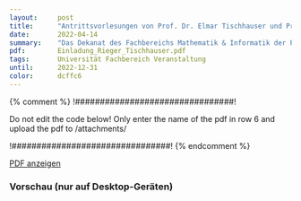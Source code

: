 ```yaml
---
layout:     post
title:      "Antrittsvorlesungen von Prof. Dr. Elmar Tischhauser und Prof. Dr. Christian Rieger"
date:       2022-04-14
summary:    "Das Dekanat des Fachbereichs Mathematik & Informatik der Philipps-Universität lädt ein zu den Antrittsvorlesungen von Prof. Dr. Elmar Tischhauser und Prof. Dr. Christian Rieger"
pdf:        Einladung_Rieger_Tischhauser.pdf
tags:       Universität Fachbereich Veranstaltung
until:		2022-12-31
color:      dcffc6
---
```


{% comment %}
!################################!

Do not edit the code below! Only enter the name of the pdf in row 6 and upload the pdf to /attachments/

!################################!
{% endcomment %}

<a class="btn btn-primary" href="{{ site.url }}/attachments/{{page.pdf}}">PDF anzeigen</a>

<h3>Vorschau (nur auf Desktop-Geräten)</h3>
<div class="d-none d-sm-block">
    <object data="{{ site.url }}/attachments/{{page.pdf}}" width="100%" height="1010" type='application/pdf'>
    </object>
</div>
